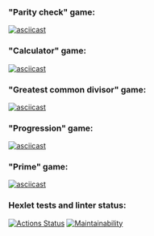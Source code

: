 ### "Parity check" game:
[![asciicast](https://asciinema.org/a/522212.svg)](https://asciinema.org/a/522212)

### "Calculator" game:
[![asciicast](https://asciinema.org/a/522256.svg)](https://asciinema.org/a/522256)

### "Greatest common divisor" game:
[![asciicast](https://asciinema.org/a/522321.svg)](https://asciinema.org/a/522321)

### "Progression" game:
[![asciicast](https://asciinema.org/a/522338.svg)](https://asciinema.org/a/522338)

### "Prime" game:
[![asciicast](https://asciinema.org/a/522354.svg)](https://asciinema.org/a/522354)

### Hexlet tests and linter status:
[![Actions Status](https://github.com/Vyacheslavkor/php-project-lvl1/workflows/hexlet-check/badge.svg)](https://github.com/Vyacheslavkor/php-project-lvl1/actions)
[![Maintainability](https://api.codeclimate.com/v1/badges/2d870a7980fd2a4fb60e/maintainability)](https://codeclimate.com/github/Vyacheslavkor/php-project-lvl1/maintainability)